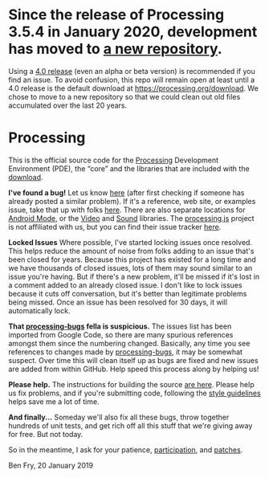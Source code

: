 # Since the release of Processing 3.5.4 in January 2020, development has moved to [a new repository](https://github.com/processing/processing4/). 
Using a [4.0 release](https://github.com/processing/processing4/releases) (even an alpha or beta version) is recommended if you find an issue. To avoid confusion, this repo will remain open at least until a 4.0 release is the default download at https://processing.org/download. We chose to move to a new repository so that we could clean out old files accumulated over the last 20 years.
<!-- Is there not a better way to do a callout box? -->

Processing
==========

This is the official source code for the [Processing](http://processing.org) Development Environment (PDE),
the “core” and the libraries that are included with the [download](http://processing.org/download).

__I've found a bug!__
Let us know [here](https://github.com/processing/processing/issues) (after first checking if someone has already posted a similar problem).
If it's a reference, web site, or examples issue, take that up with folks [here](https://github.com/processing/processing-docs/issues).
There are also separate locations for [Android Mode](https://github.com/processing/processing-android/issues), or the [Video](https://github.com/processing/processing-video/issues) and [Sound](https://github.com/processing/processing-sound/issues) libraries.
The [processing.js](http://processingjs.org) project is not affiliated with us, but you can find their issue tracker [here](https://github.com/processing-js/processing-js/issues).

__Locked Issues__
Where possible, I've started locking issues once resolved. This helps reduce the amount of noise from folks adding to an issue that's been closed for years. Because this project has existed for a long time and we have thousands of closed issues, lots of them may sound similar to an issue you're having. But if there's a new problem, it'll be missed if it's lost in a comment added to an already closed issue. I don't like to lock issues because it cuts off conversation, but it's better than legitimate problems being missed. Once an issue has been resolved for 30 days, it will automatically lock.

__That [processing-bugs](https://github.com/processing-bugs) fella is suspicious.__
The issues list has been imported from Google Code, so there are many spurious references
amongst them since the numbering changed. Basically, any time you see references to
changes made by [processing-bugs](https://github.com/processing-bugs), it may be somewhat suspect.
Over time this will clean itself up as bugs are fixed and new issues are added from within GitHub.
Help speed this process along by helping us!

__Please help.__
The instructions for building the source [are here](https://github.com/processing/processing/wiki/Build-Instructions).
Please help us fix problems, and if you're submitting code, following the [style guidelines](https://github.com/processing/processing/wiki/Style-Guidelines) helps save me a lot of time.

__And finally...__
Someday we'll also fix all these bugs, throw together hundreds of unit tests, and get rich off all this stuff that we're giving away for free. But not today.

So in the meantime, I ask for your patience,
[participation](https://github.com/processing/processing/wiki/Project-List),
and [patches](https://github.com/processing/processing/pulls).

Ben Fry, 20 January 2019
